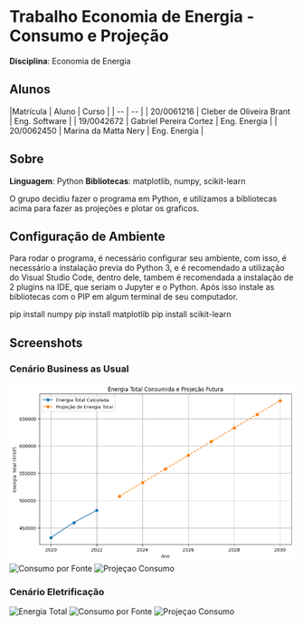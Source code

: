 # Trabalho Economia de Energia - Consumo e Projeção

**Disciplina**: Economia de Energia<br>

## Alunos
|Matrícula | Aluno | Curso |
| -- | -- |
| 20/0061216  |  Cleber de Oliveira Brant | Eng. Software |
| 19/0042672  |  Gabriel Pereira Cortez | Eng. Energia |
| 20/0062450  |  Marina da Matta Nery | Eng. Energia |

## Sobre
**Linguagem**: Python
**Bibliotecas**: matplotlib, numpy, scikit-learn

O grupo decidiu fazer o programa em Python, e utilizamos a bibliotecas acima para fazer as projeções e plotar os graficos.

## Configuração de Ambiente
Para rodar o programa, é necessário configurar seu ambiente, com isso, é necessário a instalação previa do Python 3, e é recomendado a utilização do Visual Studio Code, dentro dele, tambem é recomendada a instalação de 2 plugins na IDE, que seriam o Jupyter e o Python. Após isso instale as bibliotecas com o PIP em algum terminal de seu computador.

pip install numpy
pip install matplotlib
pip install scikit-learn

## Screenshots
### Cenário Business as Usual
![Energia Total](./assets/energiaTotal.png)
![Consumo por Fonte](./assets/consumoEnergiaPorFonte.png.png)
![Projeçao Consumo](./assets/projecaoConsumoEnergia.png.png)

### Cenário Eletrificação
![Energia Total](./assets/energiaTotal_Eletrificado.png.png)
![Consumo por Fonte](./assets/consumoEnergiaPorFonte_Eletrificado.png.png.png)
![Projeçao Consumo](./assets/projecaoConsumoEnergia_Eletrificado.png.png.png)